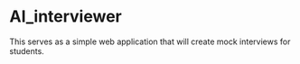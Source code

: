 # AI_interviewer
This serves as a simple web application that will create mock interviews for students.
